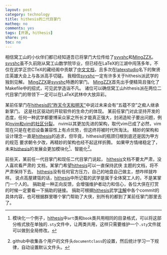 ```yaml
---
layout: post
category: technology
title: hithesis的二代目掌门
matheq: no
comments: yes
tags: [开源, hithesis]
share: yes
toc: no
---
```


相信窝工山的小伙伴们都已经知道吾已将掌门大位传给了[syvshc](https://syvshc.github.io/)和[MingZZX](https://mingzzx.com/)。
[syvshc](https://syvshc.github.io/)虽不久前刚从窝工山数学院毕业，但已经在LaTeX的江湖中闯荡多年，不仅在武学正宗CTeX的藏经阁中贡献了[中文文档](https://github.com/syvshc/tlmgr-intro-zh-cn)，且多次在[latexstudio](https://www.latexstudio.net/)名下的聚贤庄英雄大会上与各派高手切磋。
我相信[syvshc](https://syvshc.github.io/)一定有许多关于hithesis派武学的独到见解。
[MingZZX](https://mingzzx.com/)是[syvshc](https://syvshc.github.io/)特邀的掌门。
[MingZZX](https://mingzzx.com/)首先出手便精简且强化了Makefile中的招式，可见武学造诣不凡。
诸位可以确信窝工山hithesis派在两位二代目掌门的带领下一定可以在LaTeX武林中大放异彩。

某前任掌门在[hithesis的“昨天今天和明天”](https://yanshuo.name/cn/2020/01/hithesis/)中说过未来会有“五蕴不空”之痴人继承新掌门。
这是社区驱动的开软软件的生命力的体现。
某前任掌门对此坚持开发的态度，任何一种武学都要博采众家之所长才能真正强大，封闭造轮子要出问题，例如[nvim和vim的社区分裂](https://jdhao.github.io/2020/01/12/vim_nvim_history_development/)。
nvim以其更加先进的架构，取代vim已成了必然，vim现在只是在老旧设备兼容性上有点优势，但这终将被时代所淘汰。
精妙的架构和设计理念一直是[hithesis](https://github.com/hithesis/hithesis)的追求，但毕竟，hithesis的瓶颈归根到底还是因为甲方的规范
要求朝令夕改，再精妙的架构也经不起这样折腾。
如果甲方情绪稳定了，未来[hithesis](https://github.com/hithesis/hithesis)的发展会更加模块化[^1]、智能化[^2]。


前些天，某前任一代目掌门和现任二代目掌门说起，
[hithesis](https://github.com/hithesis/hithesis)文档不要太严肃，没人喜欢看严肃的
文档，某掌门希望[hithesis](https://github.com/hithesis/hithesis)可以一直保持武侠
主题的文档，将不严肃保持下去。
[hithesis](https://github.com/hithesis/hithesis)没有任何官方压力，自己的地盘自己做主，想咋样就咋样。
说点高屋建瓴的话，[hithesis](https://github.com/hithesis/hithesis)中所记载的武学是属于全体窝工人的，不是某掌门一个人的。
捐助是一种正向反馈，会增强维护者动力和信心，各位大侠在打赏的时候一定要看一下捐助的链接。
捐助可根据[hithesis](https://github.com/hithesis/hithesis)武学[注解](https://github.com/hithesis/hithesis/graphs/contributors)中各个commit的具体内容，也可根据群里哪个掌门帮助了大侠，别所有的都到了某前任掌门那里去了。


[^1]: 模块化一个例子，[hithesis](https://github.com/hithesis/hithesis)中`art`类和`book`类共用相同的目录格式，可以将这部分格式放在单独的`.sty`文件中，让两类共用，这样只需要维护一个`.sty`文件就可以做到全局修改。
[^2]: github中收集各个用户的文件头`documentclass`的设置，然后统计学习一下规律，自动设置默认文件头。
